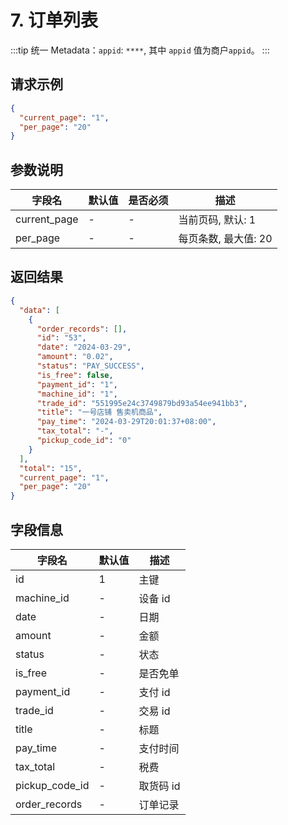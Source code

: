 # 7. 订单列表

:::tip
统一 Metadata：`appid`: `****`, 其中 `appid` 值为商户`appid`。
:::

## 请求示例

```json
{
  "current_page": "1",
  "per_page": "20"
}
```

## 参数说明

| 字段名       | 默认值 | 是否必须 | 描述                 |
| ------------ | ------ | -------- | -------------------- |
| current_page | -      | -        | 当前页码, 默认: 1    |
| per_page     | -      | -        | 每页条数, 最大值: 20 |

## 返回结果

```json
{
  "data": [
    {
      "order_records": [],
      "id": "53",
      "date": "2024-03-29",
      "amount": "0.02",
      "status": "PAY_SUCCESS",
      "is_free": false,
      "payment_id": "1",
      "machine_id": "1",
      "trade_id": "551995e24c3749879bd93a54ee941bb3",
      "title": "一号店铺 售卖机商品",
      "pay_time": "2024-03-29T20:01:37+08:00",
      "tax_total": "-",
      "pickup_code_id": "0"
    }
  ],
  "total": "15",
  "current_page": "1",
  "per_page": "20"
}
```

## 字段信息

| 字段名         | 默认值 | 描述      |
| -------------- | ------ | --------- |
| id             | 1      | 主键      |
| machine_id     | -      | 设备 id   |
| date           | -      | 日期      |
| amount         | -      | 金额      |
| status         | -      | 状态      |
| is_free        | -      | 是否免单  |
| payment_id     | -      | 支付 id   |
| trade_id       | -      | 交易 id   |
| title          | -      | 标题      |
| pay_time       | -      | 支付时间  |
| tax_total      | -      | 税费      |
| pickup_code_id | -      | 取货码 id |
| order_records  | -      | 订单记录  |
